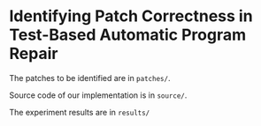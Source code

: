 # Identifying Patch Correctness in Test-Based Automatic Program Repair

The patches to be identified are in `patches/`.

Source code of our implementation is in `source/`.

The experiment results are in `results/`
